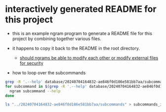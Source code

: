 # interactively generated README for this project

- this is an example ngram program to generate a README file for this project by combining together various files.
- it happens to copy it back to the README in the root directory.
  - [should ngrams be able to modify each other or modify external files for security](/database/20240712162129-bec61b6ccd3655ec29c4)

- how to loop over the subcommands
```bash
grep -R '.--help' database/20240704164832-ae846f0d186e581bb7aa/subcommands | cut -d : -f 1 | awk -F / '{print $NF}'
for subcommand in $(grep -R '.--help' database/20240704164832-ae846f0d186e581bb7aa/subcommands | cut -d : -f 1 | awk -F / '{print $NF}'); do
  ngram subcommand --help
done
```

```bash
ls "../20240704164832-ae846f0d186e581bb7aa/subcommands" > subcommands_in_order
```
